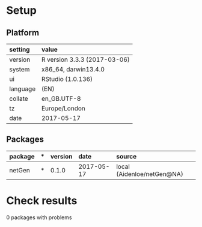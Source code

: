 # Setup

## Platform

|setting  |value                        |
|:--------|:----------------------------|
|version  |R version 3.3.3 (2017-03-06) |
|system   |x86_64, darwin13.4.0         |
|ui       |RStudio (1.0.136)            |
|language |(EN)                         |
|collate  |en_GB.UTF-8                  |
|tz       |Europe/London                |
|date     |2017-05-17                   |

## Packages

|package |*  |version |date       |source                     |
|:-------|:--|:-------|:----------|:--------------------------|
|netGen  |*  |0.1.0   |2017-05-17 |local (Aidenloe/netGen@NA) |

# Check results
0 packages with problems


